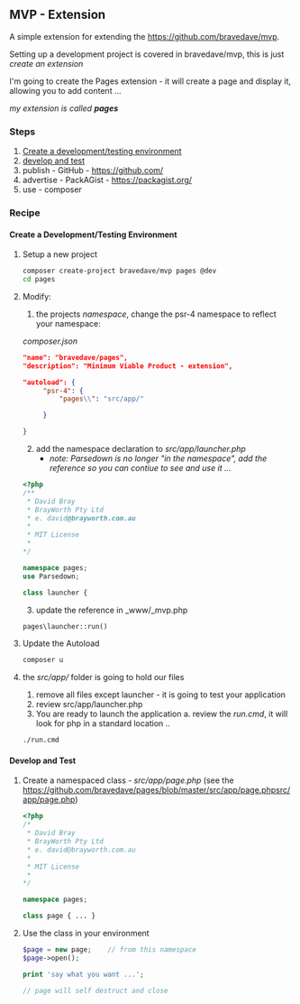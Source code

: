 ## MVP - Extension

A simple extension for extending the https://github.com/bravedave/mvp.

Setting up a development project is covered in bravedave/mvp, this is just _create an extension_

I'm going to create the Pages extension - it will create a page and display it, allowing you to add content ...

_my extension is called __pages___

### Steps
1. <a href="#Development_Environment">Create a development/testing environment</a>
2. <a href="#Develop_Test">develop and test</a>
3. publish - GitHub - https://github.com/
4. advertise - PackAGist -  https://packagist.org/
5. use - composer

### Recipe

<a name="Development_Environment"></a>
#### Create a Development/Testing Environment

1. Setup a new project
   ```bash
   composer create-project bravedave/mvp pages @dev
   cd pages
   ```
2. Modify:
   1. the projects _namespace_, change the psr-4 namespace to reflect your namespace:

   _composer.json_
   ```json
   "name": "bravedave/pages",
   "description": "Minimum Viable Product - extension",

   "autoload": {
        "psr-4": {
            "pages\\": "src/app/"

        }

   }
   ```

   2. add the namespace declaration to _src/app/launcher.php_
      * _note: Parsedown is no longer "in the namespace", add the reference so you can contiue to see and use it ..._

   ```php
   <?php
   /**
    * David Bray
    * BrayWorth Pty Ltd
    * e. david@brayworth.com.au
    *
    * MIT License
    *
   */

   namespace pages;
   use Parsedown;

   class launcher {
   ```

   3. update the reference in _www/_mvp.php
   ```php
   pages\launcher::run()
   ```


3. Update the Autoload
   ```bash
   composer u
   ```

3. the _src/app/_ folder is going to hold our files
   1. remove all files except launcher - it is going to test your application
   2. review src/app/launcher.php
   3. You are ready to launch the application
      a. review the _run.cmd_, it will look for php in a standard location ..

   ```bash
   ./run.cmd
   ```

<a name="Develop_Test"></a>
#### Develop and Test

1. Create a namespaced class - _src/app/page.php_ (see the https://github.com/bravedave/pages/blob/master/src/app/page.phpsrc/app/page.php)

   ```php
   <?php
   /*
    * David Bray
    * BrayWorth Pty Ltd
    * e. david@brayworth.com.au
    *
    * MIT License
    *
   */

   namespace pages;

   class page { ... }
   ```

2. Use the class in your environment
   ```php
   $page = new page;	// from this namespace
   $page->open();

   print 'say what you want ...';

   // page will self destruct and close
   ```


